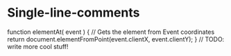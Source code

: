 # Single-line-comments

function elementAt( event ) {
 // Gets the element from Event coordinates
 return document.elementFromPoint(event.clientX, event.clientY);
}
// TODO: write more cool stuff!
